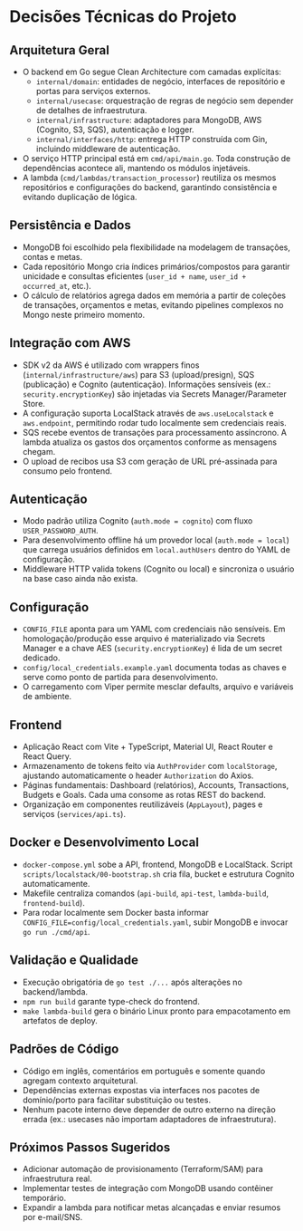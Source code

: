 # Decisões Técnicas do Projeto

## Arquitetura Geral

- O backend em Go segue Clean Architecture com camadas explícitas:
  - `internal/domain`: entidades de negócio, interfaces de repositório e portas para serviços externos.
  - `internal/usecase`: orquestração de regras de negócio sem depender de detalhes de infraestrutura.
  - `internal/infrastructure`: adaptadores para MongoDB, AWS (Cognito, S3, SQS), autenticação e logger.
  - `internal/interfaces/http`: entrega HTTP construída com Gin, incluindo middleware de autenticação.
- O serviço HTTP principal está em `cmd/api/main.go`. Toda construção de dependências acontece ali, mantendo os módulos injetáveis.
- A lambda (`cmd/lambdas/transaction_processor`) reutiliza os mesmos repositórios e configurações do backend, garantindo consistência e evitando duplicação de lógica.

## Persistência e Dados

- MongoDB foi escolhido pela flexibilidade na modelagem de transações, contas e metas.
- Cada repositório Mongo cria índices primários/compostos para garantir unicidade e consultas eficientes (`user_id + name`, `user_id + occurred_at`, etc.).
- O cálculo de relatórios agrega dados em memória a partir de coleções de transações, orçamentos e metas, evitando pipelines complexos no Mongo neste primeiro momento.

## Integração com AWS

- SDK v2 da AWS é utilizado com wrappers finos (`internal/infrastructure/aws`) para S3 (upload/presign), SQS (publicação) e Cognito (autenticação). Informações sensíveis (ex.: `security.encryptionKey`) são injetadas via Secrets Manager/Parameter Store.
- A configuração suporta LocalStack através de `aws.useLocalstack` e `aws.endpoint`, permitindo rodar tudo localmente sem credenciais reais.
- SQS recebe eventos de transações para processamento assíncrono. A lambda atualiza os gastos dos orçamentos conforme as mensagens chegam.
- O upload de recibos usa S3 com geração de URL pré-assinada para consumo pelo frontend.

## Autenticação

- Modo padrão utiliza Cognito (`auth.mode = cognito`) com fluxo `USER_PASSWORD_AUTH`.
- Para desenvolvimento offline há um provedor local (`auth.mode = local`) que carrega usuários definidos em `local.authUsers` dentro do YAML de configuração.
- Middleware HTTP valida tokens (Cognito ou local) e sincroniza o usuário na base caso ainda não exista.

## Configuração

- `CONFIG_FILE` aponta para um YAML com credenciais não sensíveis. Em homologação/produção esse arquivo é materializado via Secrets Manager e a chave AES (`security.encryptionKey`) é lida de um secret dedicado.
- `config/local_credentials.example.yaml` documenta todas as chaves e serve como ponto de partida para desenvolvimento.
- O carregamento com Viper permite mesclar defaults, arquivo e variáveis de ambiente.

## Frontend

- Aplicação React com Vite + TypeScript, Material UI, React Router e React Query.
- Armazenamento de tokens feito via `AuthProvider` com `localStorage`, ajustando automaticamente o header `Authorization` do Axios.
- Páginas fundamentais: Dashboard (relatórios), Accounts, Transactions, Budgets e Goals. Cada uma consome as rotas REST do backend.
- Organização em componentes reutilizáveis (`AppLayout`), pages e serviços (`services/api.ts`).

## Docker e Desenvolvimento Local

- `docker-compose.yml` sobe a API, frontend, MongoDB e LocalStack. Script `scripts/localstack/00-bootstrap.sh` cria fila, bucket e estrutura Cognito automaticamente.
- Makefile centraliza comandos (`api-build`, `api-test`, `lambda-build`, `frontend-build`).
- Para rodar localmente sem Docker basta informar `CONFIG_FILE=config/local_credentials.yaml`, subir MongoDB e invocar `go run ./cmd/api`.

## Validação e Qualidade

- Execução obrigatória de `go test ./...` após alterações no backend/lambda.
- `npm run build` garante type-check do frontend.
- `make lambda-build` gera o binário Linux pronto para empacotamento em artefatos de deploy.

## Padrões de Código

- Código em inglês, comentários em português e somente quando agregam contexto arquitetural.
- Dependências externas expostas via interfaces nos pacotes de domínio/porto para facilitar substituição ou testes.
- Nenhum pacote interno deve depender de outro externo na direção errada (ex.: usecases não importam adaptadores de infraestrutura).

## Próximos Passos Sugeridos

- Adicionar automação de provisionamento (Terraform/SAM) para infraestrutura real.
- Implementar testes de integração com MongoDB usando contêiner temporário.
- Expandir a lambda para notificar metas alcançadas e enviar resumos por e-mail/SNS.
